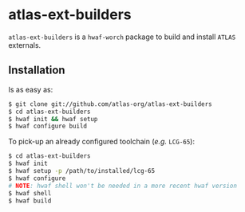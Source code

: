 atlas-ext-builders
=================

``atlas-ext-builders`` is a `hwaf-worch` package to build and install ``ATLAS`` externals.

## Installation

Is as easy as:

```sh
$ git clone git://github.com/atlas-org/atlas-ext-builders
$ cd atlas-ext-builders
$ hwaf init && hwaf setup
$ hwaf configure build
```

To pick-up an already configured toolchain (_e.g._ ``LCG-65``):
```sh
$ cd atlas-ext-builders
$ hwaf init
$ hwaf setup -p /path/to/installed/lcg-65
$ hwaf configure
# NOTE: hwaf shell won't be needed in a more recent hwaf version
$ hwaf shell
$ hwaf build
```
